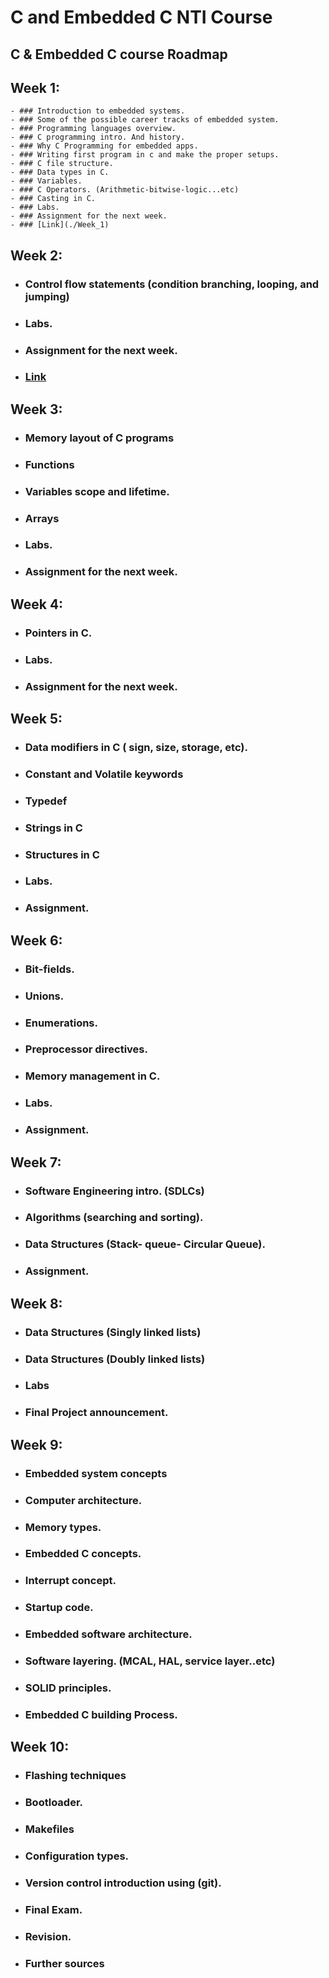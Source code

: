 # C and Embedded C NTI Course 

## C & Embedded C course Roadmap

## Week 1:
	- ### Introduction to embedded systems.
	- ### Some of the possible career tracks of embedded system.
	- ### Programming languages overview.
	- ### C programming intro. And history.
	- ### Why C Programming for embedded apps.
	- ### Writing first program in c and make the proper setups.
	- ### C file structure.
	- ### Data types in C.
	- ### Variables.
	- ### C Operators. (Arithmetic-bitwise-logic...etc)
	- ### Casting in C.
	- ### Labs.
	- ### Assignment for the next week.
	- ### [Link](./Week_1)
## Week 2:
- ### Control flow statements (condition branching, looping, and jumping)
- ### Labs.
- ### Assignment for the next week.
- ### [Link](./Week_2)
## Week 3:
- ### Memory layout of C programs
- ### Functions
- ### Variables scope and lifetime.
- ### Arrays
- ### Labs.
- ### Assignment for the next week.
## Week 4:
- ### Pointers in C.
- ### Labs.
- ### Assignment for the next week.
## Week 5:
- ### Data modifiers in C ( sign, size, storage, etc).
- ### Constant and Volatile keywords
- ### Typedef
- ### Strings in C
- ### Structures in C
- ### Labs.
- ### Assignment.
## Week 6:
- ### Bit-fields.
- ### Unions.
- ### Enumerations.
- ### Preprocessor directives.
- ### Memory management in C.
- ### Labs.
- ### Assignment.
## Week 7:
- ### Software Engineering intro. (SDLCs)
- ### Algorithms (searching and sorting).
- ### Data Structures (Stack- queue- Circular Queue).
- ### Assignment.
## Week 8:
- ### Data Structures (Singly linked lists)
- ### Data Structures (Doubly linked lists)
- ### Labs
- ### Final Project announcement.
## Week 9:
- ### Embedded system concepts
- ### Computer architecture.
- ### Memory types.
- ### Embedded C concepts.
- ### Interrupt concept.
- ### Startup code.
- ### Embedded software architecture.
- ### Software layering. (MCAL, HAL, service layer..etc)
- ### SOLID principles.
- ### Embedded C building Process.
## Week 10:
- ### Flashing techniques
- ### Bootloader.
- ### Makefiles
- ### Configuration types.
- ### Version control introduction using (git).
- ### Final Exam.
- ### Revision.
- ### Further sources

